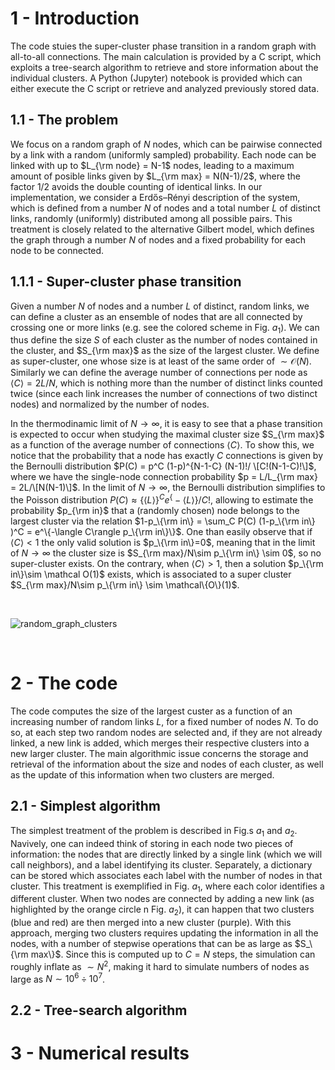 # 1 - Introduction

The code stuies the super-cluster phase transition in a random graph with all-to-all connections. The main calculation is provided by a C script, which exploits a tree-search algorithm to retrieve and store information about the individual clusters. A Python (Jupyter) notebook is provided which can either execute the C script or retrieve and analyzed previously stored data.


## 1.1 - The problem

We focus on a random graph of $N$ nodes, which can be pairwise connected by a link with a random (uniformly sampled) probability. Each node can be linked with up to $L_{\rm node} = N-1$ nodes, leading to a maximum amount of posible links given by $L_{\rm max} = N(N-1)/2$, where the factor $1/2$ avoids the double counting of identical links. In our implementation, we consider a Erdős–Rényi description of the system, which is defined from a number $N$ of nodes and a total number $L$ of distinct links, randomly (uniformly) distributed among all possible pairs. This treatment is closely related to the alternative Gilbert model, which defines the graph through a number $N$ of nodes and a fixed probability for each node to be connected.


## 1.1.1 - Super-cluster phase transition

Given a number $N$ of nodes and a number $L$ of distinct, random links, we can define a cluster as an ensemble of nodes that are all connected by crossing one or more links (e.g. see the colored scheme in Fig. $a_1$). We can thus define the size $S$ of each cluster as the number of nodes contained in the cluster, and $S_{\rm max}$ as the size of the largest cluster. We define as super-cluster, one whose size is at least of the same order of $\sim \mathcal O (N)$. Similarly we can define the average number of connections per node as $\langle C \rangle=2L/N$, which is nothing more than the number of distinct links counted twice (since each link increases the number of connections of two distinct nodes) and normalized by the number of nodes.

In the thermodinamic limit of $N\to \infty$, it is easy to see that a phase transition is expected to occur when studying the maximal cluster size $S_{\rm max}$ as a function of the average number of connections $\langle C \rangle$. To show this, we notice that the probability that a node has exactly $C$ connections is given by the Bernoulli distribution $P(C) =  p^C (1-p)^{N-1-C} (N-1)!/ \[C!(N-1-C)!\]$, where we have the single-node connection probability $p = L/L_{\rm max} = 2L/\[N(N-1)\]$. In the limit of $N\to \infty$, the Bernoulli distribution simplifies to the Poisson distribution $P(C)\approx \{\langle L\rangle\}^C e^\{-\langle L\rangle\} / C!$, allowing to estimate the probability $p_{\rm in}$ that a (randomly chosen) node belongs to the largest cluster via the relation $1-p_\{\rm in\} = \sum_C P(C)  (1-p_\{\rm in\} )^C = e^\{-\langle C\rangle p_\{\rm in\}\}$. One than easily observe that if $\langle C\rangle<1$ the only valid solution is $p_\{\rm in\}=0$, meaning that in the limit of $N\to \infty$ the cluster size is $S_{\rm max}/N\sim p_\{\rm in\} \sim 0$, so no super-cluster exists. On the contrary, when $\langle C\rangle>1$, then a solution $p_\{\rm in\}\sim \mathcal O(1)$ exists, which is associated to a super cluster $S_{\rm max}/N\sim p_\{\rm in\} \sim \mathcal\{O\}(1)$.

<br/>

![random_graph_clusters](https://github.com/user-attachments/assets/d94fa873-b5e0-4257-9151-e8485bea0b25)

<br/>

# 2 - The code

The code computes the size of the largest custer as a function of an increasing number of random links $L$, for a fixed number of nodes $N$. To do so, at each step two random nodes are selected and, if they are not already linked, a new link is added, which merges their respective clusters into a new larger cluster. The main algorithmic issue concerns the storage and retrieval of the information about the size and nodes of each cluster, as well as the update of this information when two clusters are merged.


## 2.1 - Simplest algorithm

The simplest treatment of the problem is described in Fig.s $a_1$ and $a_2$. Navively, one can indeed think of storing in each node two pieces of information: the nodes that are directly linked by a single link (which we will call neighbors), and a label identifying its cluster. Separately, a dictionary can be stored which associates each label with the number of nodes in that cluster. This treatment is exemplified in Fig. $a_1$, where each color identifies a different cluster. When two nodes are connected by adding a new link (as highlighted by the orange circle n Fig. $a_2$), it can happen that two clusters (blue and red) are then merged into a new cluster (purple). With this approach, merging two clusters requires updating the information in all the nodes, with a number of stepwise operations that can be as large as $S_\{\rm max\}$. Since this is computed up to $C=N$ steps, the simulation can roughly inflate as $\sim N^2$, making it hard to simulate numbers of nodes as large as $N\sim 10^6\div10^7$.



## 2.2 - Tree-search algorithm


# 3 - Numerical results

